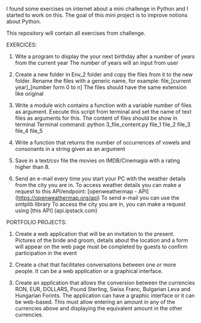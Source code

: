 I found some exercises on internet about a mini challenge in Python and I started to work on this.
The goal of this mini project is to improve notions about Python.

This repository will contain all exercises from challenge.


EXERCICES:

1. Wite a program to display the your next birthday after a number of years from the current year
The number of years will an input from user

2. Create a new folder in Env_2 folder and copy the files from it to the new folder.
Rename the files with a generic name, for example: file_[current year]_[number form 0 to n]
The files should have the same extension like original

3. Write a module wich contains a function with a variable number of files as argument. 
Execute this script from terminal and set the name of text files as arguments for this.
The content of files should be show in terminal
Terminal command: python 3_file_content.py file_1 file_2 file_3 file_4 file_5

4. Write a function that returns the number of occurrences of vowels and consonants in a string given as an argument

5. Save in a text/csv file the movies on IMDB/Cinemagia with a rating higher than 8.

6. Send an e-mail every time you start your PC with the weather details from the city you are in.
To access weather details you can make a request to this API/endpoint: [openweathermap - API]
(https://openweathermap.org/api)
To send e-mail you can use the smtplib library
To access the city you are in, you can make a request using [this API] (api.ipstack.com)


PORTFOLIO PROJECTS:

1. Create a web application that will be an invitation to the present. Pictures of the bride and groom, details about the location and a form will appear on the web page
must be completed by guests to confirm participation in the event

2. Create a chat that facilitates conversations between one or more people. It can be a web application or a graphical interface.

3. Create an application that allows the conversion between the currencies RON, EUR, DOLLARS, Pound Sterling, Swiss Franc, Bulgarian Leva and Hungarian Forints.
The application can have a graphic interface or it can be web-based. This must allow entering an amount in any of the currencies
above and displaying the equivalent amount in the other currencies.

